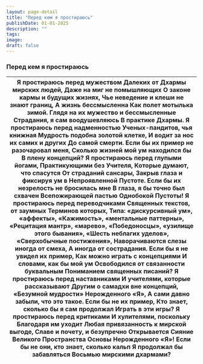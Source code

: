 ```yaml
---
layout: page-detail
title: "Перед кем я простираюсь"
publishDate: 01-01-2025
description: ""
tags:
image:
draft: false
---
```


### Перед кем я простираюсь

| Я простираюсь перед мужеством  Далеких от Дхармы мирских людей,  Даже на миг не помышляющих  О законе кармы и будущих жизнях,  Чье неведение и клеши не знают границ,  А жизнь бессмысленна  Как полет мотылька зимой. Глядя на их мужество и бессмысленные  Страдания, я сам воодушевляюсь  В практике Дхармы.  Я простираюсь перед надменностью  Ученых-пандитов, чья книжная  Мудрость подобна золотой клетке,  И водит за нос их самих и других  До самой смерти. Если бы их пример не разочаровал меня,  Сколько жизней мой ум находился бы  В плену концепций?  Я простираюсь перед глупыми йогами,  Практикующими без Учителя,  Которые думают, что спасутся  От страданий сансары,  Закрыв глаза и фиксируя ум в  Непроявленной Пустоте. Если бы их незрелость не бросилась мне  В глаза, я бы точно был схвачен  Всепожирающей пастью  Однобокой Пустоты!  Я простираюсь перед переводчиками  Священных текстов, от заумных  Терминов которых,  Типа: «дискурсивный ум», «аффекты»,  «Кажимость», «ментальные паттерны»,  «Рецитация мантр», «марево»,  «Победоносцы», «узилище этого бывания»,  «Шесть неблагих уделов»,  «Сверхобычные постижения»,  Наворачиваются слезы иногда от смеха,  А иногда от сострадания.  Если бы я не увидел их пример,  Как можно играть с концепциями  И словами, как бы мой ум  Освободился от связанности буквальным  Пониманием священных писаний?  Я простираюсь перед наставниками  И учителями, которые рассказывают  Другим о самадхи вне концепций,  «Безумной мудрости» Нерожденного «Я»,  А сами давно забыли, что это такое.  Если бы не их пример,  Кто знает, сколько бы я сам продолжал  Играть в эти игры?  Я простираюсь перед критиками  И хулителями, поскольку  Благодаря им уходит  Любая привязанность к мирской выгоде,  Славе и почету, и безупречно  Открывается Сияние Великого  Пространства Основы Нерожденного «Я»!  Если бы не они, кто знает, сколько кальп  Я продолжал бы забавляться  Восьмью мирскими дхармами? |
| ------------------------------------------------------------------------------------------------------------------------------------------------------------------------------------------------------------------------------------------------------------------------------------------------------------------------------------------------------------------------------------------------------------------------------------------------------------------------------------------------------------------------------------------------------------------------------------------------------------------------------------------------------------------------------------------------------------------------------------------------------------------------------------------------------------------------------------------------------------------------------------------------------------------------------------------------------------------------------------------------------------------------------------------------------------------------------------------------------------------------------------------------------------------------------------------------------------------------------------------------------------------------------------------------------------------------------------------------------------------------------------------------------------------------------------------------------------------------------------------------------------------------------------------------------------------------------------------------------------------------------------------------------------------------------------------------------------------------------------------------------------------------------------------------------------------------------------------------------------------------------------------------------------------------------------------------------------------------------------------- |
  
  
